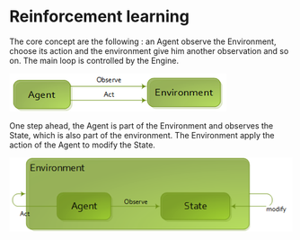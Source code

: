 Reinforcement learning 
======================

The core concept are the following : an Agent observe the Environment, choose its action and the environment give him another observation and so on. The main loop is controlled by the Engine.

![](images/explain1.png)

One step ahead, the Agent is part of the Environment and observes the State, which is also part of the environment. The Environment apply the action of the Agent to modify the State.

![](images/explain2.png)